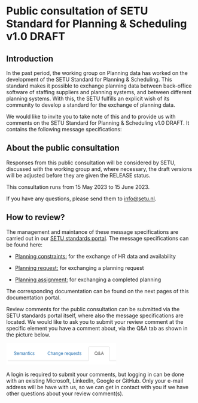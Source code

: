 # Public consultation of SETU Standard for Planning & Scheduling v1.0 DRAFT

## Introduction
In the past period, the working group on Planning data has worked on the development of the SETU Standard for Planning & Scheduling. This standard makes it possible to exchange planning data between back-office software of staffing suppliers and planning systems, and between different planning systems. With this, the SETU fulfills an explicit wish of its community to develop a standard for the exchange of planning data.

We would like to invite you to take note of this and to provide us with comments on the SETU Standard for Planning & Scheduling v1.0 DRAFT. It contains the following message specifications:

## About the public consultation
Responses from this public consultation will be considered by SETU, discussed with the working group and, where necessary, the draft versions will be adjusted before they are given the RELEASE status.

This consultation runs from 15 May 2023 to 15 June 2023.

If you have any questions, please send them to info@setu.nl.

## How to review?

The management and maintance of these message specifications are carried out in our [SETU standards portal](https://setu.semantic-treehouse.nl/#/Home). The message specifications can be found here:

- [Planning constraints:](https://setu.semantic-treehouse.nl/#/Message_32_model/MessageModel_4ccb3cb0-cc4b-422f-b506-3a09ff9cd1bb) for the exchange of HR data and availability

- [Planning request:](https://setu.semantic-treehouse.nl/#/Message_32_model/MessageModel_8116e1aa-18f1-488e-845b-537a3b2d8a67) for exchanging a planning request

- [Planning assignment:](https://setu.semantic-treehouse.nl/#/Message_32_model/MessageModel_2c67bb3d-b1c1-423b-90d5-8cac64eda603) for exchanging a completed planning

The corresponding documentation can be found on the next pages of this documentation portal.

Review comments for the public consultation can be submitted via the SETU standards portal itself, where also the message specifications are located. We would like to ask you to submit your review comment at the specific element you have a comment about, via the Q&A tab as shown in the picture below.

![](./Q%26A.png)

A login is required to submit your comments, but logging in can be done with an existing Microsoft, LinkedIn, Google or GitHub. Only your e-mail address will be have with us, so we can get in contact with you if we have other questions about your review comment(s).


